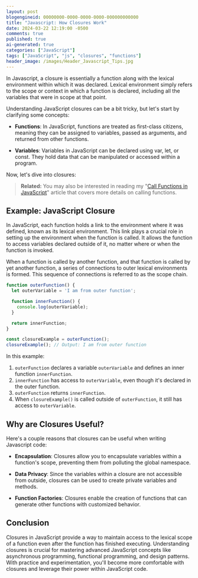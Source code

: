 ```yaml
---
layout: post
blogengineid: 00000000-0000-0000-0000-000000000000
title: "Javascript: How Closures Work"
date: 2024-03-22 12:19:00 -0500
comments: true
published: true
ai-generated: true
categories: ["JavaScript"]
tags: ["JavaScript", "js", "closures", "functions"]
header_image: /images/Header_Javascript_Tips.jpg
---
```


In Javascript, a closure is essentially a function along with the lexical environment within which it was declared. Lexical environment simply refers to the scope or context in which a function is declared, including all the variables that were in scope at that point.

Understanding JavaScript closures can be a bit tricky, but let's start by clarifying some concepts:

- **Functions**: In JavaScript, functions are treated as first-class citizens, meaning they can be assigned to variables, passed as arguments, and returned from other functions.

- **Variables**: Variables in JavaScript can be declared using var, let, or const. They hold data that can be manipulated or accessed within a program.

Now, let's dive into closures:

> **Related:** You may also be interested in reading my "[Call Functions in JavaScript](https://pietschsoft.com/post/2019/07/24/call-functions-in-javascript)" article that covers more details on calling functions.

## Example: JavaScript Closure

In JavaScript, each function holds a link to the environment where it was defined, known as its lexical environment. This link plays a crucial role in setting up the environment when the function is called. It allows the function to access variables declared outside of it, no matter where or when the function is invoked.

When a function is called by another function, and that function is called by yet another function, a series of connections to outer lexical environments is formed. This sequence of connections is referred to as the scope chain.

```javascript
function outerFunction() {
  let outerVariable = 'I am from outer function';

  function innerFunction() {
    console.log(outerVariable);
  }

  return innerFunction;
}

const closureExample = outerFunction();
closureExample(); // Output: I am from outer function
```

In this example:

1. `outerFunction` declares a variable `outerVariable` and defines an inner function `innerFunction`.
1. `innerFunction` has access to `outerVariable`, even though it's declared in the outer function.
1. `outerFunction` returns `innerFunction`.
1. When `closureExample()` is called outside of `outerFunction`, it still has access to `outerVariable`.

## Why are Closures Useful?

Here's a couple reasons that closures can be useful when writing Javascript code:

- **Encapsulation**: Closures allow you to encapsulate variables within a function's scope, preventing them from polluting the global namespace.

- **Data Privacy**: Since the variables within a closure are not accessible from outside, closures can be used to create private variables and methods.

- **Function Factories**: Closures enable the creation of functions that can generate other functions with customized behavior.

## Conclusion

Closures in JavaScript provide a way to maintain access to the lexical scope of a function even after the function has finished executing. Understanding closures is crucial for mastering advanced JavaScript concepts like asynchronous programming, functional programming, and design patterns. With practice and experimentation, you'll become more comfortable with closures and leverage their power within JavaScript code.
